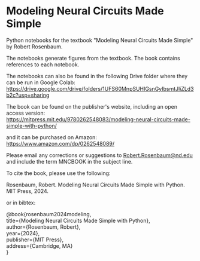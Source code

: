 # Modeling Neural Circuits Made Simple

Python notebooks for the textbook "Modeling Neural Circuits Made Simple" by Robert Rosenbaum. 

The notebooks generate figures from the textbook. The book contains references to each notebook.

The notebooks can also be found in the following Drive folder where they can be run in Google Colab:  
https://drive.google.com/drive/folders/1UFS60MnpSUHIGsnGyIbsmtJliZLd3b2c?usp=sharing

The book can be found on the publisher's website, including an open access version:  
https://mitpress.mit.edu/9780262548083/modeling-neural-circuits-made-simple-with-python/

and it can be purchased on Amazon:  
https://www.amazon.com/dp/0262548089/

Please email any corrections or suggestions to Robert.Rosenbaum@nd.edu and include the term MNCBOOK in the subject line.

To cite the book, please use the following:

Rosenbaum, Robert. Modeling Neural Circuits Made Simple with Python. MIT Press, 2024.

or in bibtex:

@book{rosenbaum2024modeling,  
  title={Modeling Neural Circuits Made Simple with Python},  
  author={Rosenbaum, Robert},  
  year={2024},  
  publisher={MIT Press},  
  address={Cambridge, MA}  
}  
